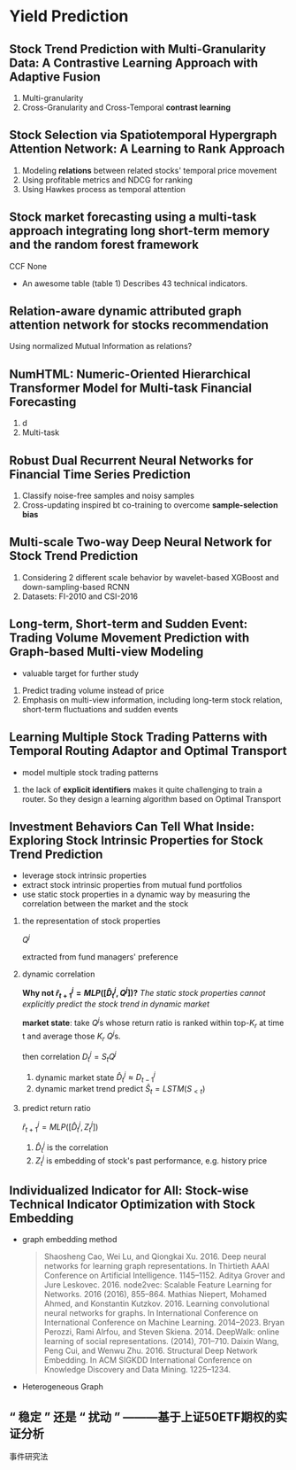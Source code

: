 # Yield Prediction

## Stock Trend Prediction with Multi-Granularity Data: A Contrastive Learning Approach with Adaptive Fusion
1. Multi-granularity
2. Cross-Granularity and Cross-Temporal **contrast learning**

## Stock Selection via Spatiotemporal Hypergraph Attention Network: A Learning to Rank Approach
1. Modeling **relations** between related stocks' temporal price movement
2. Using profitable metrics and NDCG for ranking
3. Using Hawkes process as temporal attention

## Stock market forecasting using a multi-task approach integrating long short-term memory and the random forest framework
CCF None
+ An awesome table (table 1) Describes 43 technical indicators.

## Relation-aware dynamic attributed graph attention network for stocks recommendation
Using normalized Mutual Information as relations?

## NumHTML: Numeric-Oriented Hierarchical Transformer Model for Multi-task Financial Forecasting
1. d
2. Multi-task

## Robust Dual Recurrent Neural Networks for Financial Time Series Prediction
1. Classify noise-free samples and noisy samples
2. Cross-updating inspired bt co-training to overcome **sample-selection bias**

## Multi-scale Two-way Deep Neural Network for Stock Trend Prediction
1. Considering 2 different scale behavior by wavelet-based XGBoost and down-sampling-based RCNN
2. Datasets: FI-2010 and CSI-2016

## Long-term, Short-term and Sudden Event: Trading Volume Movement Prediction with Graph-based Multi-view Modeling
+ valuable target for further study
1. Predict trading volume instead of price
2. Emphasis on multi-view information, including long-term stock relation, short-term fluctuations and sudden events

## Learning Multiple Stock Trading Patterns with Temporal Routing Adaptor and Optimal Transport
+ model multiple stock trading patterns
1. the lack of **explicit identifiers** makes it quite challenging to train a router. So they design a learning algorithm based on Optimal Transport

## Investment Behaviors Can Tell What Inside: Exploring Stock Intrinsic Properties for Stock Trend Prediction
+ leverage stock intrinsic properties
+ extract stock intrinsic properties from mutual fund portfolios
+ use static stock properties in a dynamic way by measuring the correlation between the market and the stock
1. the representation of stock properties
    
    $Q^j$
    
    extracted from fund managers' preference
2. dynamic correlation
   
    **Why not $\hat{r}_{t+1}^j=MLP([\hat{D}_t^j,Q^j])$?**
    *The static stock properties cannot explicitly predict the stock trend in dynamic market*

    **market state**: 
    take $Q^j$s whose return ratio is ranked within top-$K_r$ at time t and average those $K_r$ $Q^j$s.

    then correlation $D_t^j=S_tQ^j$
    1. dynamic market state
        $\hat{D}_t^j \approx D_{t-1}^j$
    2. dynamic market trend
        predict $\hat{S}_t=LSTM(S_{<t})$
3. predict return ratio
    
    $\hat{r}_{t+1}^j=MLP([\hat{D}_t^j,Z_t^j])$
   
   1. $\hat{D}_t^j$ is the correlation
   2. $Z_t^j$ is embedding of stock's past performance, e.g. history price

## Individualized Indicator for All: Stock-wise Technical Indicator Optimization with Stock Embedding
+ graph embedding method
    > Shaosheng Cao, Wei Lu, and Qiongkai Xu. 2016. Deep neural networks for learning graph representations. In Thirtieth AAAI Conference on Artificial Intelligence. 1145–1152.
    > Aditya Grover and Jure Leskovec. 2016. node2vec: Scalable Feature Learning for Networks. 2016 (2016), 855–864.
    > Mathias Niepert, Mohamed Ahmed, and Konstantin Kutzkov. 2016. Learning convolutional neural networks for graphs. In International Conference on International Conference on Machine Learning. 2014–2023.
    > Bryan Perozzi, Rami Alrfou, and Steven Skiena. 2014. DeepWalk: online learning of social representations. (2014), 701–710.
    > Daixin Wang, Peng Cui, and Wenwu Zhu. 2016. Structural Deep Network Embedding. In ACM SIGKDD International Conference on Knowledge Discovery and Data Mining. 1225–1234.
+ Heterogeneous Graph

## “ 稳定 ” 还是 “ 扰动 ” ———基于上证50ETF期权的实证分析
事件研究法

